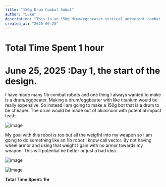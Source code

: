 ```yaml
---
title: "150g Drum Combat Robot"
author: "Luke"
description: "This is an 150g drum/eggbeater vertical antweight combat robot"
created_at: "2025-06-25"
---
```


# Total Time Spent 1 hour

# June 25, 2025 :Day 1, the start of the design.

I have made many 1lb combat robots and one thing I always wanted to make is a drum/eggbeater. Making a drum/eggbeater with like titanium would be really expensive. So instead I am going to make a 150g bot that is a drum to be cheaper. The drum would be made out of aluminum with potential impact teath.

![image](https://github.com/user-attachments/assets/c593a38a-ca7e-430c-ba52-2f272148c449)

My goal with this robot is too but all the weigfht into my weapon so I am going to do something like an 1lb robot I know call vector. By not having wheel armor and using that weight I gain with no armor towards my weapon. This will potential be better or just a bad idea. 

![image](https://github.com/user-attachments/assets/21403096-0b54-4678-b553-660596673bf7)

![image](https://github.com/user-attachments/assets/384a6f5e-2f6c-4c5f-bc4c-d4ae2dd5c2fe)





**Total Time Spent: 1hr**
